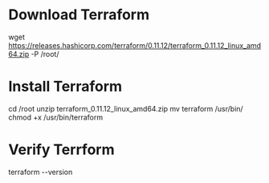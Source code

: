 # Download Terraform 
 wget https://releases.hashicorp.com/terraform/0.11.12/terraform_0.11.12_linux_amd64.zip -P /root/

# Install Terraform 
cd /root
unzip terraform_0.11.12_linux_amd64.zip
mv terraform /usr/bin/
chmod +x /usr/bin/terraform


# Verify Terrform
terraform --version




